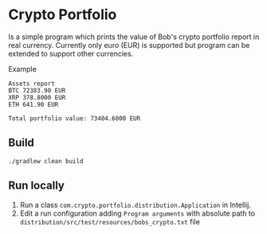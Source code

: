 # Crypto Portfolio

Is a simple program which prints the value of Bob's crypto portfolio report in real currency.
Currently only euro (EUR) is supported but program can be extended to support other currencies.

Example
```
Assets report
BTC 72383.90 EUR
XRP 378.8000 EUR
ETH 641.90 EUR

Total portfolio value: 73404.6000 EUR
```

## Build
```
./gradlew clean build
```

## Run locally
1. Run a class `com.crypto.portfolio.distribution.Application` in Intellij.
2. Edit a run configuration adding `Program arguments` with absolute path to `distribution/src/test/resources/bobs_crypto.txt` file